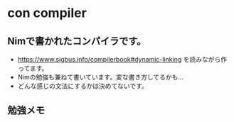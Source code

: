 # con compiler

## Nimで書かれたコンパイラです。
- https://www.sigbus.info/compilerbook#dynamic-linking を読みながら作ってます。
- Nimの勉強も兼ねて書いています。変な書き方してるかも...
- どんな感じの文法にするかは決めてないです。

## 勉強メモ